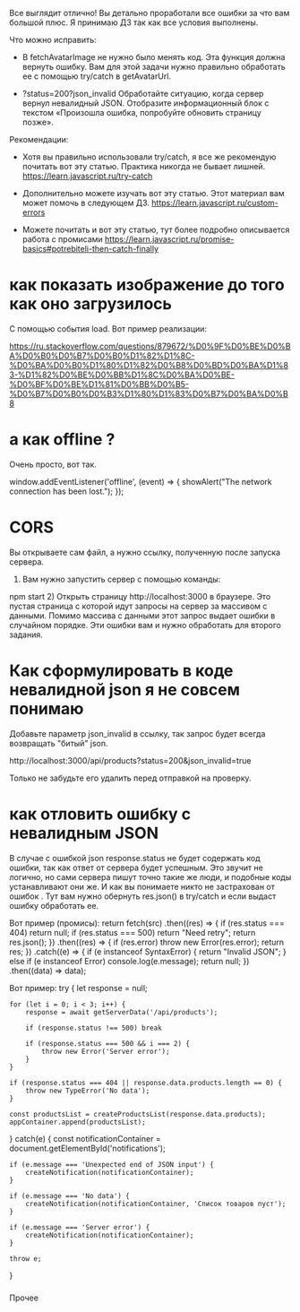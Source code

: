 Все выглядит отлично! Вы детально проработали все ошибки за что вам большой плюс. Я принимаю ДЗ так как все условия выполнены.

Что можно исправить:
- В fetchAvatarImage не нужно было менять код. Эта функция должна вернуть ошибку. Вам для этой задачи нужно правильно обработать ее с помощью try/catch в getAvatarUrl.

- ?status=200?json_invalid
Обработайте ситуацию, когда сервер вернул невалидный JSON. Отобразите информационный блок с текстом «Произошла ошибка, попробуйте обновить страницу позже».

Рекомендации:
- Хотя вы правильно использовали try/catch, я все же рекомендую почитать вот эту статью. Практика никогда не бывает лишней.
https://learn.javascript.ru/try-catch

- Дополнительно можете изучать вот эту статью. Этот материал вам может помочь в следующем ДЗ.
https://learn.javascript.ru/custom-errors

- Можете почитать и вот эту статью, тут более подробно описывается работа с промисами
https://learn.javascript.ru/promise-basics#potrebiteli-then-catch-finally



# как показать изображение до того как оно загрузилось
С помощью события load. Вот пример реализации:

https://ru.stackoverflow.com/questions/879672/%D0%9F%D0%BE%D0%BA%D0%B0%D0%B7%D0%B0%D1%82%D1%8C-%D0%BA%D0%B0%D1%80%D1%82%D0%B8%D0%BD%D0%BA%D1%83-%D1%82%D0%BE%D0%BB%D1%8C%D0%BA%D0%BE-%D0%BF%D0%BE%D1%81%D0%BB%D0%B5-%D0%B7%D0%B0%D0%B3%D1%80%D1%83%D0%B7%D0%BA%D0%B8

# а как offline ?
Очень просто, вот так.

window.addEventListener('offline', (event) => {
    showAlert("The network connection has been lost.");
});

# CORS
Вы открываете сам файл, а нужно ссылку, полученную после запуска сервера.

1) Вам нужно запустить сервер c помощью команды:

npm start
2) Открыть страницу http://localhost:3000  в браузере. Это пустая страница с которой идут запросы на сервер за массивом с данными. Помимо массива с данными этот запрос выдает ошибки в случайном порядке. Эти ошибки вам и нужно обработать для второго задания.

# Как сформулировать в коде невалидной json я не совсем понимаю

Добавьте параметр json_invalid в ссылку, так запрос будет всегда возвращать "битый" json.

http://localhost:3000/api/products?status=200&json_invalid=true

Только не забудьте его удалить перед отправкой на проверку.

# как отловить ошибку с невалидным JSON
В случае с ошибкой json response.status не будет содержать код ошибки, так как ответ от сервера будет успешным. Это звучит не логично, но сами сервера пишут точно такие же люди, и подобные коды устанавливают они же. И как вы понимаете никто не застрахован от ошибок   . Тут вам нужно обернуть res.json() в try/catch и если выдаст ошибку обработать ее.

Вот пример (промисы):
return fetch(src)
  .then((res) => {
    if (res.status === 404) return null;
    if (res.status === 500) return "Need retry";
    return res.json();
  })
  .then((res) => {
    if (res.error) throw new Error(res.error);
    return res;
  })
  .catch((e) => {
    if (e instanceof SyntaxError) {
      return "Invalid JSON";
    } else if (e instanceof Error) console.log(e.message);
    return null;
  })
  .then((data) => data);


Вот пример:
try {
  let response = null;

    for (let i = 0; i < 3; i++) {
        response = await getServerData('/api/products');

        if (response.status !== 500) break

        if (response.status === 500 && i === 2) {
            throw new Error('Server error');
        }
    }

    if (response.status === 404 || response.data.products.length == 0) {
        throw new TypeError('No data');
    }

    const productsList = createProductsList(response.data.products);
    appContainer.append(productsList);
} catch(e) {
    const notificationContainer = document.getElementById('notifications');

    if (e.message === 'Unexpected end of JSON input') {
        createNotification(notificationContainer);
    }

    if (e.message === 'No data') {
        createNotification(notificationContainer, 'Список товаров пуст');
    }

    if (e.message === 'Server error') {
        createNotification(notificationContainer);
    }

    throw e;
}

###
Прочее

